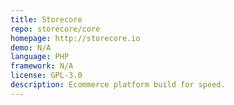```yaml
---
title: Storecore
repo: storecore/core
homepage: http://storecore.io
demo: N/A
language: PHP
framework: N/A
license: GPL-3.0
description: Ecommerce platform build for speed.
---
```

